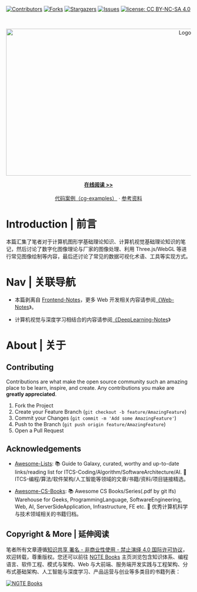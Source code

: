 [![Contributors][contributors-shield]][contributors-url]
[![Forks][forks-shield]][forks-url]
[![Stargazers][stars-shield]][stars-url]
[![Issues][issues-shield]][issues-url]
[![license: CC BY-NC-SA 4.0](https://img.shields.io/badge/license-CC%20BY--NC--SA%204.0-lightgrey.svg)][license-url]

<!-- PROJECT LOGO -->
<br />
<p align="center">
  <a href="https://github.com/wx-chevalier/CG-Notes">
    <img src="https://assets.ng-tech.icu/item/header.svg" alt="Logo" style="width: 100vw;height: 400px" />
  </a>

  <p align="center">
    <a href="https://ng-tech.icu/books/CG-Notes"><strong>在线阅读 >> </strong></a>
    <br />
    <br />
    <a href="https://github.com/wx-chevalier">代码案例（cg-examples）</a>
    ·
    <a href="https://github.com/wx-chevalier/Awesome-Lists">参考资料</a>

  </p>
</p>

<!-- ABOUT THE PROJECT -->

# Introduction | 前言

本篇汇集了笔者对于计算机图形学基础理论知识、计算机视觉基础理论知识的笔记，然后讨论了数字化图像理论与厂家的图像处理、利用 Three.js/WebGL 等进行常见图像绘制等内容，最后还讨论了常见的数据可视化术语、工具等实现方式。

# Nav | 关联导航

- 本篇剥离自 [Frontend-Notes](https://github.com/wx-chevalier/Frontend-Notes?q=)，更多 Web 开发相关内容请参阅[《Web-Notes](https://github.com/wx-chevalier/Web-Notes?q=)》。

- 计算机视觉与深度学习相结合的内容请参阅[《DeepLearning-Notes](https://github.com/wx-chevalier/DeepLearning-Notes?q=)》

# About | 关于

<!-- CONTRIBUTING -->

## Contributing

Contributions are what make the open source community such an amazing place to be learn, inspire, and create. Any contributions you make are **greatly appreciated**.

1. Fork the Project
2. Create your Feature Branch (`git checkout -b feature/AmazingFeature`)
3. Commit your Changes (`git commit -m 'Add some AmazingFeature'`)
4. Push to the Branch (`git push origin feature/AmazingFeature`)
5. Open a Pull Request

<!-- ACKNOWLEDGEMENTS -->

## Acknowledgements

- [Awesome-Lists](https://github.com/wx-chevalier/Awesome-Lists): 📚 Guide to Galaxy, curated, worthy and up-to-date links/reading list for ITCS-Coding/Algorithm/SoftwareArchitecture/AI. 💫 ITCS-编程/算法/软件架构/人工智能等领域的文章/书籍/资料/项目链接精选。

- [Awesome-CS-Books](https://github.com/wx-chevalier/Awesome-CS-Books): :books: Awesome CS Books/Series(.pdf by git lfs) Warehouse for Geeks, ProgrammingLanguage, SoftwareEngineering, Web, AI, ServerSideApplication, Infrastructure, FE etc. :dizzy: 优秀计算机科学与技术领域相关的书籍归档。

## Copyright & More | 延伸阅读

笔者所有文章遵循[知识共享 署名 - 非商业性使用 - 禁止演绎 4.0 国际许可协议](https://creativecommons.org/licenses/by-nc-nd/4.0/deed.zh)，欢迎转载，尊重版权。您还可以前往 [NGTE Books](https://ng-tech.icu/books-gallery/) 主页浏览包含知识体系、编程语言、软件工程、模式与架构、Web 与大前端、服务端开发实践与工程架构、分布式基础架构、人工智能与深度学习、产品运营与创业等多类目的书籍列表：

[![NGTE Books](https://s2.ax1x.com/2020/01/18/19uXtI.png)](https://ng-tech.icu/books-gallery/)

<!-- MARKDOWN LINKS & IMAGES -->
<!-- https://www.markdownguide.org/basic-syntax/#reference-style-links -->

[contributors-shield]: https://img.shields.io/github/contributors/wx-chevalier/CG-Notes.svg?style=flat-square
[contributors-url]: https://github.com/wx-chevalier/CG-Notes/graphs/contributors
[forks-shield]: https://img.shields.io/github/forks/wx-chevalier/CG-Notes.svg?style=flat-square
[forks-url]: https://github.com/wx-chevalier/CG-Notes/network/members
[stars-shield]: https://img.shields.io/github/stars/wx-chevalier/CG-Notes.svg?style=flat-square
[stars-url]: https://github.com/wx-chevalier/CG-Notes/stargazers
[issues-shield]: https://img.shields.io/github/issues/wx-chevalier/CG-Notes.svg?style=flat-square
[issues-url]: https://github.com/wx-chevalier/CG-Notes/issues
[license-shield]: https://img.shields.io/github/license/wx-chevalier/CG-Notes.svg?style=flat-square
[license-url]: https://github.com/wx-chevalier/CG-Notes/blob/master/LICENSE.txt
